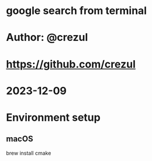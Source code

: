 # google search from terminal
# Author: @crezul
# https://github.com/crezul
# 2023-12-09




# Environment setup

## macOS

brew install cmake



